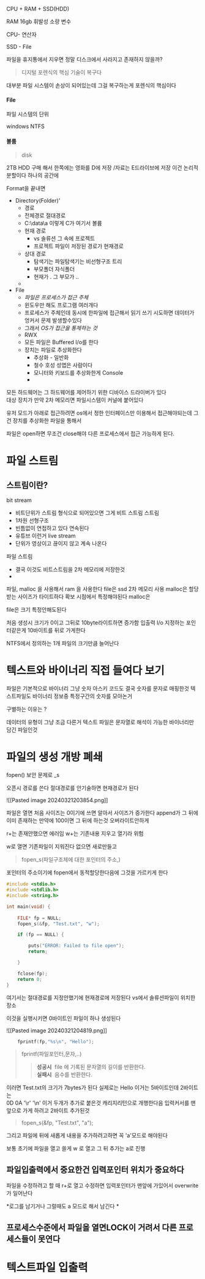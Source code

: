 
CPU + RAM + SSD(HDD)

RAM 16gb 휘발성 소량 변수

CPU- 연산자

SSD - File 

파일을 휴지통에서 지우면 정말 디스크에서 사라지고 존재하지 않을까?

> 디지털 포렌식의 핵심 기술이 복구다 

대부분 파일 시스템이 손상이 되어있는데 그걸 복구하는게 
포렌식의 핵심이다 

#### File
 파일 시스템의 단위

windows NTFS 

#### 볼륨

> disk

2TB HDD 구매 해서 한쪽에는 영화를 D에 저장 /자료는 E드라이브에 저장 이건 논리적분할이다 하나의 공간에 

Format을 끝내면 

- Directory(Folder)'
	- 경로
	- 전체경로 절대경로 
	- C:\data\a 이렇게 C가 여기서 볼륨 
	- 현재 경로 
		- vs 솔류션 그 속에 프로젝트 
		- 프로젝트 파일이 저장된 경로가 현재경로 
	- 상대 경로
		- 탐색기는 파일탐색기는 비선형구조 트리 
		- 부모폴더 자식폴더 
		- 현재가 . 그 부모가 ..
	- 
- File
	- *파일은 프로세스가 접근 주체*
	- 윈도우만 해도 프로그램 여러개다 
	- 프로세스가 주체인데 동시에 한파일에 접근해서 읽기 쓰기 시도하면 데이터가 엉커서 문제 발생할수있다
	- 그래서 *OS가 접근을 통제하는 것*
	- RWX 
	- 모든 파일은 Buffered I/o를 한다 
	- 장치는 파일로 추상화한다 
		- 추상화 - 일반화
		- 철수 호성 성엽은 사람이다 
		- 모니터와 키보드를 추상화한게 Console
		- 

모든 하드웨어는 그 하드웨어를  제어하기 위한 
디바이스 드라이버가 있다  
대상 장치가 만약 2차 메모리면 파일시스템이 커널에 붙어있다 

유저 모드가 아래로 접근하려면 os에서 정한 인터페이스만 이용해서 접근해야되는데 그건 장치를 추상화한 파일을 통해서 

파일은 open하면 무조건 close해야 다른 프로세스에서 접근 가능하게 된다.

# 파일 스트림 

## 스트림이란? 

bit stream 
- 비트단위가 스트림 형식으로 되어있으면 그게 비트 스트림 
스트림
- 1차원 선형구조 
- 빈틈없이 연접하고 있다 연속된다
- 유튜브 이런거 live stream 
- 단위가 영상이고 끊이지 않고 계속 나온다 

파일 스트림
- 결국 이것도 비트스트림을 2차 메모리에 저장한것 
- 

파일, malloc 을 사용해서 ram 을 사용한다 
file은 ssd 2차 메모리 사용
malloc은 할당 받는 사이즈가 타이트하다 
확보 시점에서 특정해야된다 malloc은

file은 크기 특정안해도된다 

처음 생성시 크기가 0이고 그뒤로 10byte라이트하면 증가함 
입출력 I/o 지정하는 포인터같은게 10바이트를 뒤로 가게한다 

NTFS에서 정의하는 1개 파일의 크기만큼 늘어난다 



# 텍스트와 바이너리 직접 들여다 보기 

파일은 기본적으로 바이너리 그냥 숫자 
아스키 코드도 결국 숫자를 문자로 매핑한것
텍스트파일도 바이너리 정보중 특정구간의 숫자를 모아논거 

구별하는 이유는 ? 

 
데이터의 유형이 그냥 조금 다른거 
텍스트 파일은 문자열로 해석이 가능한 바이너리만 담긴 파일인것 

# 파일의 생성 개방 폐쇄 

  fopen() 보안 문제로 _s

오픈시 경로를 쓴다 
절대경로를 안기술하면 현재경로가 된다 

  ![[Pasted image 20240321203854.png]]

파일은 열면 처음 사이즈는 0이기에 
쓰면 알아서 사이즈가 증가한다 
append가 그 뒤에 이미 존재하는 만약에 100이면 그 뒤에 하는것
오버라이트안하게 

r+는 존재안했으면 에러임 
w+는 기존내용 지우고 열기라 위험 

w로 열면 기존파일이 지워진다 없으면 새로만들고 

> fopen_s(파일구조체에 대한 포인터의 주소,)

포인터의 주소이기에 fopen에서 동적할당한다음에 그것을 가르키게 한다 

```c
#include <stdio.h>
#include <stdlib.h>
#include <string.h>

int main(void) {
	
	FILE* fp = NULL;
	fopen_s(&fp, "Test.txt", "w");

	if (fp == NULL) {

		puts("ERROR: Failed to file open");
		return;

	}

	fclose(fp); 
	return 0;
}
```

여기서는 절대경로를 지정안했기에 현재경로에 저장된다
vs에서 솔류션파일이 위치한 장소 

이것을 실행시키면 0바이트인 파일이 하나 생성된다

![[Pasted image 20240321204819.png]]


```c
	fprintf(fp,"%s\n", "Hello");

```


>fprintf(파일포인터,문자,..)
>> **성공시**  file 에 기록된 문자열의 길이를 반환한다.  
> **실패시**  음수를 반환한다.


이러면 Test.txt의 크기가 7bytes가 된다 실제로는 Hello 이거는 5바이트인데
2바이트는  
0D 0A '\r' '\n' 이거 두개가 추가로 붙은것 캐리지리턴으로 개행한다음 입력커서를 맨앞으로 가게 하려고 2바이트 추가된것 


> fopen_s(&fp, "Test.txt", "a");

그리고 파일에 뒤에 새롭게 내용을 추가하려고하면 꼭 'a'모드로 해야된다

보통 초기에 파일을 열고 쓸게 w 로 열고
그 뒤 추가는 a로 진행

## 파일입출력에서 중요한건 입력포인터 위치가 중요하다
파일을 수정하려고 할 때 r+로 열고 수정하면
입력포인터가 맨앞에 가있어서 overwrite가 일어난다 

*로그를 남기거나 그럴때도 a 모드로 해서 남긴다 *

## 프로세스수준에서 파일을 열면LOCK이 거려서 다른 프로세스들이 못연다

# 텍스트파일 입출력 

